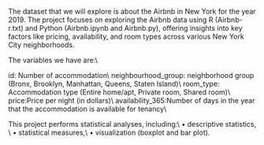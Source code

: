 The dataset that we will explore is about the Airbnb in New York for the year 2019.
The project focuses on exploring the Airbnb data using R (Airbnb-r.txt) and Python (Airbnb.ipynb and Airbnb.py), offering insights into key factors like pricing, availability, and room types across various New York City neighborhoods.

The variables we have are:\\

id: Number of accommodation\\
neighbourhood_group: neighborhood group (Bronx, Brooklyn, Manhattan, Queens, Staten Island)\\
room_type: Accommodation type (Entire home/apt, Private room, Shared room)\\
price:Price per night (in dollars)\\
availability_365:Number of days in the year that the accommodation is available for tenancy\\

This project performs statistical analyses, including:\\
•	descriptive statistics, \\
•	statistical measures,\\
•	visualization (boxplot and bar plot).
